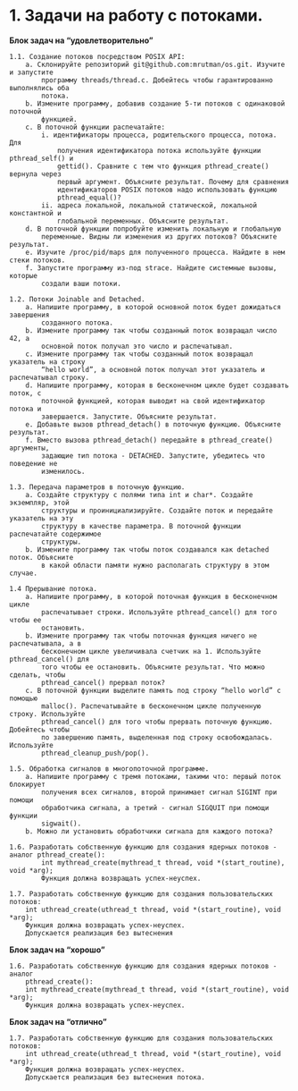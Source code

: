 # 1. Задачи на работу с потоками.
**Блок задач на “удовлетворительно”**

    1.1. Создание потоков посредством POSIX API:
        a. Склонируйте репозиторий git@github.com:mrutman/os.git. Изучите и запустите
            программу threads/thread.c. Добейтесь чтобы гарантированно выполнялись оба
            потока. 
        b. Измените программу, добавив создание 5-ти потоков с одинаковой поточной
            функцией.
        c. В поточной функции распечатайте:
            i. идентификаторы процесса, родительского процесса, потока. Для
                получения идентификатора потока используйте функции pthread_self() и
                gettid(). Сравните с тем что функция pthread_create() вернула через
                первый аргумент. Объясните результат. Почему для сравнения
                идентификаторов POSIX потоков надо использовать функцию
                pthread_equal()?
            ii. адреса локальной, локальной статической, локальной константной и
                глобальной переменных. Объясните результат.
        d. В поточной функции попробуйте изменить локальную и глобальную
            переменные. Видны ли изменения из других потоков? Объясните результат.
        e. Изучите /proc/pid/maps для полученного процесса. Найдите в нем стеки потоков.
        f. Запустите программу из-под strace. Найдите системные вызовы, которые
            создали ваши потоки.

    1.2. Потоки Joinable and Detached.
        a. Напишите программу, в которой основной поток будет дожидаться завершения
            созданного потока.
        b. Измените программу так чтобы созданный поток возвращал число 42, а
            основной поток получал это число и распечатывал.
        c. Измените программу так чтобы созданный поток возвращал указатель на строку
            “hello world”, а основной поток получал этот указатель и распечатывал строку.
        d. Напишите программу, которая в бесконечном цикле будет создавать поток, с
            поточной функцией, которая выводит на свой идентификатор потока и
            завершается. Запустите. Объясните результат.
        e. Добавьте вызов pthread_detach() в поточную функцию. Объясните результат.
        f. Вместо вызова pthread_detach() передайте в pthread_create() аргументы,
            задающие тип потока - DETACHED. Запустите, убедитесь что поведение не
            изменилось.

    1.3. Передача параметров в поточную функцию.
        a. Создайте структуру с полями типа int и char*. Создайте экземпляр, этой
            структуры и проинициализируйте. Создайте поток и передайте указатель на эту
            структуру в качестве параметра. В поточной функции распечатайте содержимое
            структуры.
        b. Измените программу так чтобы поток создавался как detached поток. Объясните
            в какой области памяти нужно располагать структуру в этом случае.

    1.4 Прерывание потока.
        a. Напишите программу, в которой поточная функция в бесконечном цикле
            распечатывает строки. Используйте pthread_cancel() для того чтобы ее
            остановить.
        b. Измените программу так чтобы поточная функция ничего не распечатывала, а в
            бесконечном цикле увеличивала счетчик на 1. Используйте pthread_cancel() для
            того чтобы ее остановить. Объясните результат. Что можно сделать, чтобы
            pthread_cancel() прервал поток?
        c. В поточной функции выделите память под строку “hello world” с помощью
            malloc(). Распечатывайте в бесконечном цикле полученную строку. Используйте
            pthread_cancel() для того чтобы прервать поточную функцию. Добейтесь чтобы 
            по завершению память, выделенная под строку освобождалась. Используйте
            pthread_cleanup_push/pop().

    1.5. Обработка сигналов в многопоточной программе.
        a. Напишите программу с тремя потоками, такими что: первый поток блокирует
            получения всех сигналов, второй принимает сигнал SIGINT при помощи
            обработчика сигнала, а третий - сигнал SIGQUIT при помощи функции
            sigwait().
        b. Можно ли установить обработчики сигнала для каждого потока?

    1.6. Разработать собственную функцию для создания ядерных потоков - аналог pthread_create():
            int mythread_create(mythread_t thread, void *(start_routine), void *arg);
            Функция должна возвращать успех-неуспех.

    1.7. Разработать собственную функцию для создания пользовательских потоков:
        int uthread_create(uthread_t thread, void *(start_routine), void *arg);
        Функция должна возвращать успех-неуспех.
        Допускается реализация без вытеснения 

**Блок задач на “хорошо”**

    1.6. Разработать собственную функцию для создания ядерных потоков - аналог
        pthread_create():
        int mythread_create(mythread_t thread, void *(start_routine), void *arg);
        Функция должна возвращать успех-неуспех.

**Блок задач на “отлично”**

    1.7. Разработать собственную функцию для создания пользовательских потоков:
        int uthread_create(uthread_t thread, void *(start_routine), void *arg);
        Функция должна возвращать успех-неуспех.
        Допускается реализация без вытеснения потока.
